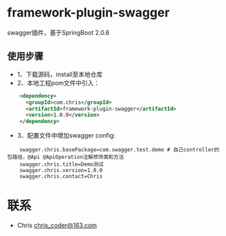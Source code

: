 # framework-plugin-swagger
swagger插件，基于SpringBoot 2.0.6

## 使用步骤
- 1、下载源码，install至本地仓库
- 2、本地工程pom文件中引入：
```xml
    <dependency>
      <groupId>com.chris</groupId>
      <artifactId>framework-plugin-swagger</artifactId>
      <version>1.0.0</version>
    </dependency>
```
- 3、配置文件中增加swagger config:
```properties
    swagger.chris.basePackage=com.swagger.test.demo # 自己controller的包路径，@Api @ApiOperation注解修饰类和方法
    swagger.chris.title=Demo测试
    swagger.chris.version=1.0.0
    swagger.chris.contact=Chris
```

# 联系
- Chris chris_coder@163.com
